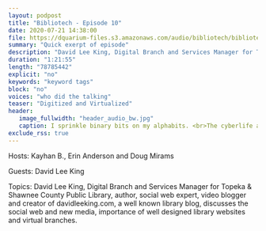 ```yaml
---
layout: podpost
title: "Bibliotech - Episode 10"
date: 2020-07-21 14:38:00
file: https://dquarium-files.s3.amazonaws.com/audio/bibliotech/bibliotech10.mp3
summary: "Quick exerpt of episode"
description: "David Lee King, Digital Branch and Services Manager for Topeka & Shawnee County Public Library, author, social web expert, video blogger and creator of davidleeking.com, a well known library blog, discusses the social web and new media, importance of well designed library websites and virtual branches."
duration: "1:21:55"
length: "78785442"
explicit: "no"
keywords: "keyword tags"
block: "no"
voices: "who did the talking"
teaser: "Digitized and Virtualized"
header:
   image_fullwidth: "header_audio_bw.jpg"
   caption: I sprinkle binary bits on my alphabits. <br>The cyberlife and times of Kayhan B, digital librarian extraordinaire, podcaster and all around nice guy.
exclude_rss: true
---
```


Hosts: Kayhan B., Erin Anderson and Doug Mirams

Guests: David Lee King

Topics: David Lee King, Digital Branch and Services Manager for Topeka & Shawnee County Public Library, author, social web expert, video blogger and creator of davidleeking.com, a well known library blog, discusses the social web and new media, importance of well designed library websites and virtual branches.
